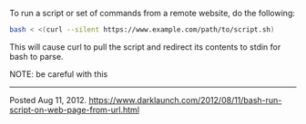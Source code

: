 To run a script or set of commands from a remote website, do the following:

```bash
bash < <(curl --silent https://www.example.com/path/to/script.sh)
```

This will cause curl to pull the script and redirect its contents to stdin for bash to parse.

NOTE: be careful with this

---


Posted Aug 11, 2012.
https://www.darklaunch.com/2012/08/11/bash-run-script-on-web-page-from-url.html